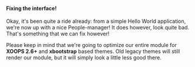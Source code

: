 #### Fixing the interface!
Okay, it's been quite a ride already: from a simple Hello World application, we're now up with a nice People-manager!
It does however, look quite bad. That's something that we can fix however!

Please keep in mind that we're going to optimize our entire module for **XOOPS 2.6+** and **xbootstrap** based themes. Old legacy themes will still render our module, but it will simply look a little less good there.